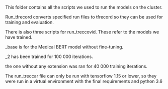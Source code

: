 This folder contains all the scripts we used to run the models on the cluster. 

Run_tfrecord converts specified run files to tfrecord so they can be used for training and evaluation. 

There is also three scripts for run_treccovid. These refer to the models we have trained. 

_base is for the Medical BERT model without fine-tuning.

_2 has been trained for 100 000 iterations. 

the one without any extension was ran for 40 000 training iterations.

The run_treccar file can only be run with tensorflow 1.15 or lower, so they were run in a virtual environment with the final requirements and python 3.6
